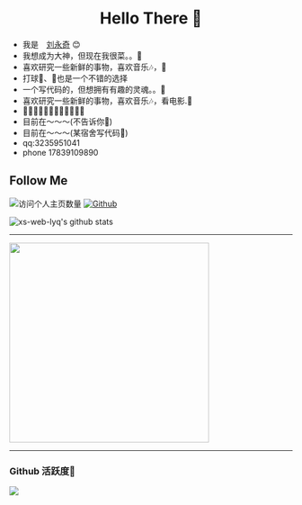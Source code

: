 <h1 align="center"> Hello There 👋 </h1>


* 我是　[刘永奇](https://jankinghuang.github.io) :blush:
* 我想成为大神，但现在我很菜。。🤔
* 喜欢研究一些新鲜的事物，喜欢音乐🎶，📖
* 打球🏓、🏀也是一个不错的选择
* 一个写代码的，但想拥有有趣的灵魂。。🤔
* 喜欢研究一些新鲜的事物，喜欢音乐🎶，看电影.📖
* 🎊🎊🎊🎊🎊🎊🎊🎊🎊🎊🎊🎊
* 目前在～～～(不告诉你🤪)
* 目前在～～～(某宿舍写代码🤪)
* qq:3235951041
* phone 17839109890

## Follow Me
![访问个人主页数量](https://komarev.com/ghpvc/?username=xs-web-lyq&color=green)
[![Github](https://img.shields.io/github/followers/xs-web-lyq?label=Github&style=social)](https://github.com/xs-web-lyq)

![xs-web-lyq's github stats](https://github-readme-stats.vercel.app/api?username=xs-web-lyq&show_icons=true&theme=vue)
<hr/>
<a href="https://github.com/xs-web-lyq" float = "left">
  <img align="center" width="355" src="https://github-readme-stats.vercel.app/api/top-langs/?username=xs-web-lyq&bg_color=30,904e95,e96443&title_color=fff&text_color=fff&layout=compact&theme=tokyonight&show_icons=true&hide_title=true" />
</a>

<hr/>

### Github 活跃度🦸

![](https://activity-graph.herokuapp.com/graph?username=xs-web-lyq&theme=github)
